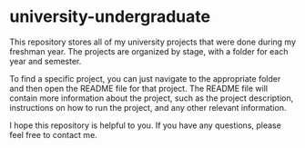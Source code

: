 # university-undergraduate
This repository stores all of my university projects that were done during my freshman year. The projects are organized by stage, with a folder for each year and semester.

To find a specific project, you can just navigate to the appropriate folder and then open the README file for that project. The README file will contain more information about the project, such as the project description, instructions on how to run the project, and any other relevant information.

I hope this repository is helpful to you. If you have any questions, please feel free to contact me.
